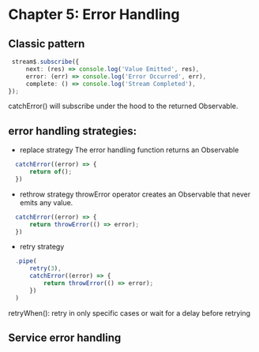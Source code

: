 # Chapter 5: Error Handling

## Classic pattern
```ts
 stream$.subscribe({
     next: (res) => console.log('Value Emitted', res),
     error: (err) => console.log('Error Occurred', err),
     complete: () => console.log('Stream Completed'),
});
```


catchError() will subscribe under the hood to the returned Observable.

## error handling strategies:
- replace strategy
The error handling function returns an Observable
```ts
  catchError((error) => {
      return of();
  })
```
- rethrow strategy
throwError operator creates an Observable that never emits any value.
```ts
  catchError((error) => {
      return throwError(() => error);
  })
```
- retry strategy
```ts
  .pipe(
      retry(3),
      catchError((error) => {
          return throwError(() => error);
      })
  )
```
retryWhen():  retry in only specific cases or wait for a delay before retrying

## Service error handling
```ts

```
